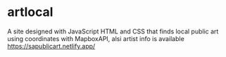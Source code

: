 # artlocal
 A site designed with JavaScript HTML and CSS that finds local public art using coordinates with MapboxAPI, alsi artist info is available
<br>
https://sapublicart.netlify.app/
